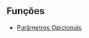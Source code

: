 Funções
----------------------------------------------

* [Parâmetros Opicionais](https://github.com/robsonoduarte/learn-python/blob/master/dojo-python-grupozap/aula_1/conceitos.py#L1)